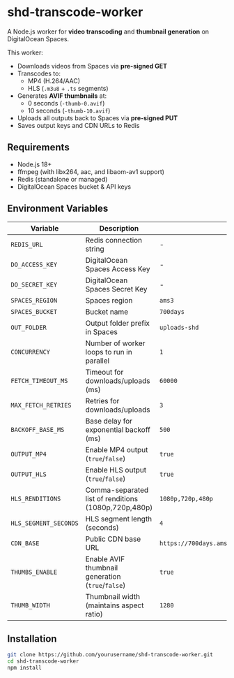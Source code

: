 # shd-transcode-worker

A Node.js worker for **video transcoding** and **thumbnail generation** on DigitalOcean Spaces.

This worker:
- Downloads videos from Spaces via **pre-signed GET**
- Transcodes to:
  - MP4 (H.264/AAC)
  - HLS (`.m3u8` + `.ts` segments)
- Generates **AVIF thumbnails** at:
  - 0 seconds (`-thumb-0.avif`)
  - 10 seconds (`-thumb-10.avif`)
- Uploads all outputs back to Spaces via **pre-signed PUT**
- Saves output keys and CDN URLs to Redis

## Requirements
- Node.js 18+
- ffmpeg (with libx264, aac, and libaom-av1 support)
- Redis (standalone or managed)
- DigitalOcean Spaces bucket & API keys

## Environment Variables

| Variable               | Description                                             | Default |
|------------------------|---------------------------------------------------------|---------|
| `REDIS_URL`            | Redis connection string                                 | -       |
| `DO_ACCESS_KEY`        | DigitalOcean Spaces Access Key                          | -       |
| `DO_SECRET_KEY`        | DigitalOcean Spaces Secret Key                          | -       |
| `SPACES_REGION`        | Spaces region                                           | `ams3`  |
| `SPACES_BUCKET`        | Bucket name                                             | `700days` |
| `OUT_FOLDER`           | Output folder prefix in Spaces                          | `uploads-shd` |
| `CONCURRENCY`          | Number of worker loops to run in parallel               | `1`     |
| `FETCH_TIMEOUT_MS`     | Timeout for downloads/uploads (ms)                      | `60000` |
| `MAX_FETCH_RETRIES`    | Retries for downloads/uploads                           | `3`     |
| `BACKOFF_BASE_MS`      | Base delay for exponential backoff (ms)                  | `500`   |
| `OUTPUT_MP4`           | Enable MP4 output (`true`/`false`)                       | `true`  |
| `OUTPUT_HLS`           | Enable HLS output (`true`/`false`)                       | `true`  |
| `HLS_RENDITIONS`       | Comma-separated list of renditions (1080p,720p,480p)     | `1080p,720p,480p` |
| `HLS_SEGMENT_SECONDS`  | HLS segment length (seconds)                             | `4`     |
| `CDN_BASE`             | Public CDN base URL                                      | `https://700days.ams3.cdn.digitaloceanspaces.com` |
| `THUMBS_ENABLE`        | Enable AVIF thumbnail generation (`true`/`false`)       | `true`  |
| `THUMB_WIDTH`          | Thumbnail width (maintains aspect ratio)                 | `1280`  |

## Installation
```bash
git clone https://github.com/yourusername/shd-transcode-worker.git
cd shd-transcode-worker
npm install
